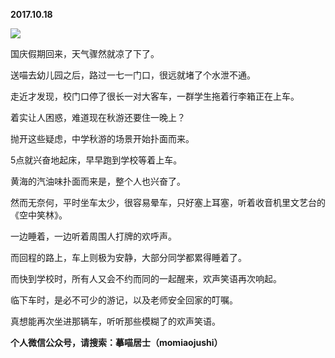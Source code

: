 
          
            
**2017.10.18**



![](//upload-images.jianshu.io/upload_images/51001-3a4851be74460643.jpg)




国庆假期回来，天气骤然就凉了下了。

送喵去幼儿园之后，路过一七一门口，很远就堵了个水泄不通。

走近才发现，校门口停了很长一对大客车，一群学生拖着行李箱正在上车。

着实让人困惑，难道现在秋游还要住一晚上？

抛开这些疑虑，中学秋游的场景开始扑面而来。

5点就兴奋地起床，早早跑到学校等着上车。

黄海的汽油味扑面而来是，整个人也兴奋了。

然而无奈何，平时坐车太少，很容易晕车，只好塞上耳塞，听着收音机里文艺台的《空中笑林》。

一边睡着，一边听着周围人打牌的欢呼声。

而回程的路上，车上则极为安静，大部分同学都累得睡着了。

而快到学校时，所有人又会不约而同的一起醒来，欢声笑语再次响起。

临下车时，是必不可少的游记，以及老师安全回家的叮嘱。

真想能再次坐进那辆车，听听那些模糊了的欢声笑语。


**个人微信公众号，请搜索：摹喵居士（momiaojushi）**

          
        
